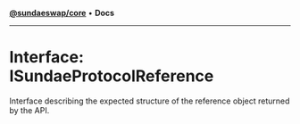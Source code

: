 [**@sundaeswap/core**](../../README.md) • **Docs**

***

# Interface: ISundaeProtocolReference

Interface describing the expected structure of the reference object returned by the API.
